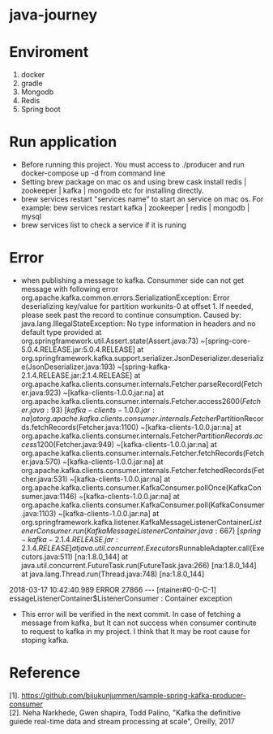 # java-journey
# Enviroment
1. docker
2. gradle
3. Mongodb
4. Redis
5. Spring boot
# Run application
- Before running this project. You must access to ./producer and run docker-compose up -d from command line
- Setting brew package on mac os and using brew cask install redis | zookeeper | kafka | mongodb etc for installing directly.
- brew services restart "services name" to start an service on mac os. For example: bew services restart kafka | zookeeper | redis | mongodb | mysql
- brew services list to check a service if it is runing
# Error
- when publishing a message to kafka. Consummer side can not get message with following error
org.apache.kafka.common.errors.SerializationException: Error deserializing key/value for partition workunits-0 at offset 1. If needed, please seek past the record to continue consumption.
Caused by: java.lang.IllegalStateException: No type information in headers and no default type provided
	at org.springframework.util.Assert.state(Assert.java:73) ~[spring-core-5.0.4.RELEASE.jar:5.0.4.RELEASE]
	at org.springframework.kafka.support.serializer.JsonDeserializer.deserialize(JsonDeserializer.java:193) ~[spring-kafka-2.1.4.RELEASE.jar:2.1.4.RELEASE]
	at org.apache.kafka.clients.consumer.internals.Fetcher.parseRecord(Fetcher.java:923) ~[kafka-clients-1.0.0.jar:na]
	at org.apache.kafka.clients.consumer.internals.Fetcher.access$2600(Fetcher.java:93) ~[kafka-clients-1.0.0.jar:na]
	at org.apache.kafka.clients.consumer.internals.Fetcher$PartitionRecords.fetchRecords(Fetcher.java:1100) ~[kafka-clients-1.0.0.jar:na]
	at org.apache.kafka.clients.consumer.internals.Fetcher$PartitionRecords.access$1200(Fetcher.java:949) ~[kafka-clients-1.0.0.jar:na]
	at org.apache.kafka.clients.consumer.internals.Fetcher.fetchRecords(Fetcher.java:570) ~[kafka-clients-1.0.0.jar:na]
	at org.apache.kafka.clients.consumer.internals.Fetcher.fetchedRecords(Fetcher.java:531) ~[kafka-clients-1.0.0.jar:na]
	at org.apache.kafka.clients.consumer.KafkaConsumer.pollOnce(KafkaConsumer.java:1146) ~[kafka-clients-1.0.0.jar:na]
	at org.apache.kafka.clients.consumer.KafkaConsumer.poll(KafkaConsumer.java:1103) ~[kafka-clients-1.0.0.jar:na]
	at org.springframework.kafka.listener.KafkaMessageListenerContainer$ListenerConsumer.run(KafkaMessageListenerContainer.java:667) ~[spring-kafka-2.1.4.RELEASE.jar:2.1.4.RELEASE]
	at java.util.concurrent.Executors$RunnableAdapter.call(Executors.java:511) [na:1.8.0_144]
	at java.util.concurrent.FutureTask.run(FutureTask.java:266) [na:1.8.0_144]
	at java.lang.Thread.run(Thread.java:748) [na:1.8.0_144]

2018-03-17 10:42:40.989 ERROR 27866 --- [ntainer#0-0-C-1] essageListenerContainer$ListenerConsumer : Container exception
- This error will be verified in the next commit. In case of fetching a message from kafka, but It can not success when consumer continute to request to kafka in my project. I think that It may be root cause for stoping kafka.

# Reference
[1]. https://github.com/bijukunjummen/sample-spring-kafka-producer-consumer <br/>
[2]. Neha Narkhede, Gwen shapira, Todd Palino, "Kafka the definitive guiede real-time data and stream processing at scale", Oreilly, 2017